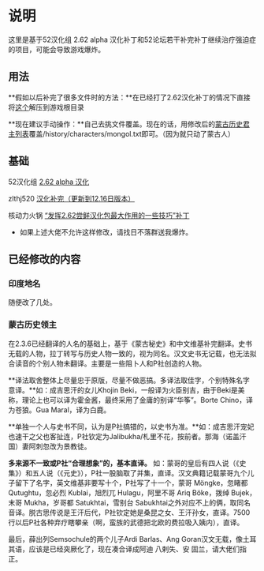 # 说明

这里是基于52汉化组 2.62 alpha 汉化补丁和52论坛若干补完补丁继续治疗强迫症的项目，可能会导致游戏爆炸。

## 用法

**假如以后补完了很多文件时的方法：**在已经打了2.62汉化补丁的情况下直接将[这个](https://github.com/Lolisky/CK2_2.6.2_CN_Fix/archive/master.zip)解压到游戏根目录

**现在建议手动操作：**自己去挑文件覆盖。现在的话，用修改后的[蒙古历史君主列表](https://github.com/Lolisky/CK2_2.6.2_CN_Fix/raw/master/history/characters/mongol.txt)覆盖/history/characters/mongol.txt即可。（因为就只动了蒙古人）

## 基础

52汉化组 [2.62 alpha 汉化](http://bbs.52pcgame.net/forum.php?mod=viewthread&tid=72131)


zlthj520 [汉化补完（更新到12.16日版本）](http://bbs.52pcgame.net/forum.php?mod=viewthread&tid=72633)

核动力火锅 [“发挥2.62尝鲜汉化包最大作用的一些技巧”补丁](http://bbs.52pcgame.net/forum.php?mod=viewthread&tid=72774)

* 如果上述大佬不允许这样修改，请找日不落群送我爆炸。

## 已经修改的内容

### 印度地名

随便改了几处。

### 蒙古历史领主

在2.3.6已经翻译的人名的基础上，基于《蒙古秘史》和中文维基补完翻译。史书无载的人物，拉丁转写与历史人物一致的，视为同名。汉文史书无记载，也无法拟合读音的个别人物未翻译。主要是一些阻卜人和P社创造的人物。

**译法取舍整体上尽量忠于原版，尽量不做恶搞。多译法取佳字，个别特殊名字意译。**如：成吉思汗的女儿Khojin Beki，一般译为火臣别吉，由于Beki是美称，理论上也可以译为霍金酱，最终采用了金庸的别译“华筝”。Borte Chino，译为苍狼。Gua Maral，译为白鹿。

**单独一个人与史书不同，认为是P社搞错的，以史书为准。**如：成吉思汗宠妃也速干之父也客扯连，P社钦定为Jalibukha/札里不花，按前者。那海（诺盖汗国）妻阿刺忽改为景教徒。

**多来源不一致或P社“合理想象”的，基本直译。** 如：蒙哥的皇后有四人说（《史集》）和五人说（《元史》），P社一股脑取了并集，直译。汉文典籍记载蒙哥九个儿子留下了名字，英文维基非要写十个，P社写了十一个，蒙哥 Möngke，忽睹都 Qutughtu，忽必烈 Kublai，旭烈兀 Hulagu，阿里不哥 Ariq Böke，拨绰 Bujek，末哥 Mukha，岁哥都 Satukhtai，雪别台 Sabukhtai之外对应不上的俩，取同名音译。脱古思传说是王汗后代，P社钦定她是桑昆之女、王汗孙女，直译。7500行以后P社各种弃疗瞎攀亲（啊，蛮族的武德把北欧的费拉吸入姨内），直译。

最后，薛出列Semsochule的两个儿子Ardi Barlas、Ang Goran汉文无载，像土耳其语，应该是已经突厥化了，现在凑合译成阿迪 八剌失、安 固兰，请大佬们指正。
